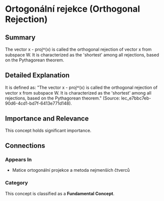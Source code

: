 # Ortogonální rejekce (Orthogonal Rejection)

## Summary
The vector x - projᵂ(x) is called the orthogonal rejection of vector x from subspace W. It is characterized as the 'shortest' among all rejections, based on the Pythagorean theorem.

## Detailed Explanation
It is defined as: "The vector x - projᵂ(x) is called the orthogonal rejection of vector x from subspace W. It is characterized as the 'shortest' among all rejections, based on the Pythagorean theorem." (Source: lec_e7bbc7eb-90d6-4cd1-bd7f-6413e771d148).

## Importance and Relevance
This concept holds significant importance.

## Connections
### Appears In
* Matice ortogonální projekce a metoda nejmenších čtverců

### Category
This concept is classified as a **Fundamental Concept**.